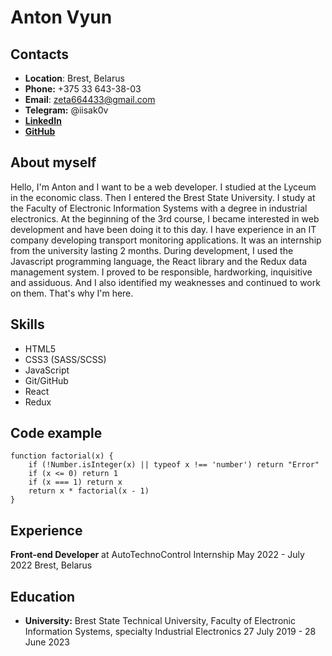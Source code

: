 # Anton Vyun

## Contacts
* **Location**: Brest, Belarus
* **Phone:** +375 33 643-38-03
* **Email**: zeta664433@gmail.com
* **Telegram:** @iisak0v
* **[LinkedIn](https://www.linkedin.com/in/anton-vyun-3843b3238)**
* **[GitHub](https://github.com/1sak0v)**

## About myself

Hello, I'm Anton and I want to be a web developer. I studied at the Lyceum in the economic class. Then I entered the Brest State University. I study at the Faculty of Electronic Information Systems with a degree in industrial electronics. At the beginning of the 3rd course, I became interested in web development and have been doing it to this day. I have experience in an IT company developing transport monitoring applications. It was an internship from the university lasting 2 months. During development, I used the Javascript programming language, the React library and the Redux data management system. I proved to be responsible, hardworking, inquisitive and assiduous. And I also identified my weaknesses and continued to work on them. That's why I'm here.

## Skills

* HTML5
* CSS3 (SASS/SCSS)
* JavaScript
* Git/GitHub
* React
* Redux

## Code example

```
function factorial(x) {
    if (!Number.isInteger(x) || typeof x !== 'number') return "Error"
    if (x <= 0) return 1
    if (x === 1) return x
    return x * factorial(x - 1)
}
```

## Experience

**Front-end Developer** at AutoTechnoControl
Internship
May 2022 - July 2022
Brest, Belarus 

## Education

* **University:** Brest State Technical University, Faculty of Electronic Information Systems, specialty Industrial Electronics 27 July 2019 - 28 June 2023
